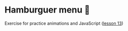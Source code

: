 # Hamburguer menu 🍔

Exercise for practice animations and JavaScript ([lesson 13](../../web/public/slides/13-animations.md))
